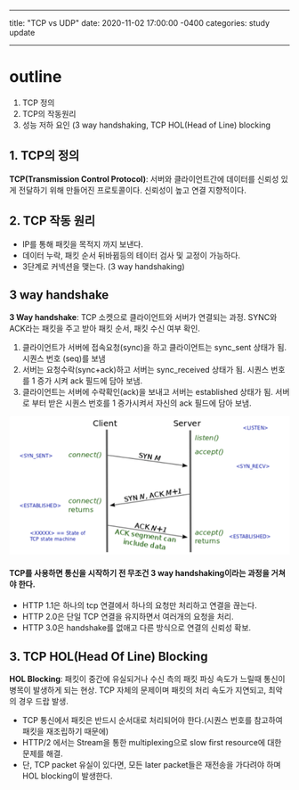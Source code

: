 ---
title: "TCP vs UDP"
date: 2020-11-02 17:00:00 -0400
categories: study update
___

# outline
1. TCP 정의
2. TCP의 작동원리
3. 성능 저하 요인 (3 way handshaking, TCP HOL(Head of Line) blocking


## 1. TCP의 정의
**TCP(Transmission Control Protocol)**: 서버와 클라이언트간에 데이터를 신뢰성 있게 전달하기 위해 만들어진 프로토콜이다. 신뢰성이 높고 연결 지향적이다.

## 2. TCP 작동 원리
* IP를 통해 패킷을 목적지 까지 보낸다.
* 데이터 누락, 패킷 순서 뒤바뀜등의 테이터 검사 및 교정이 가능하다.
* 3단계로 커넥션을 맺는다. (3 way handshaking)

## 3 way handshake
**3 Way handshake**: TCP 소켓으로 클라이언트와 서버가 연결되는 과정. SYNC와 ACK라는 패킷을 주고 받아 패킷 순서, 패킷 수신 여부 확인.

1. 클라이언트가 서버에 접속요청(sync)을 하고 클라이언트는 sync_sent 상태가 됨. 시퀀스 번호 (seq)를 보냄
2. 서버는 요청수락(sync+ack)하고 서버는 sync_received 상태가 됨. 시퀀스 번호를 1 증가 시켜 ack 필드에 담아 보냄.
3. 클라이언트는 서버에 수락확인(ack)을 보내고 서버는 established 상태가 됨. 서버로 부터 받은 시퀀스 번호를 1 증가시켜서 자신의 ack 필드에 담아 보냄.

![Image of handshaking](img/tcphandshaking.png)

#### TCP를 사용하면 통신을 시작하기 전 무조건 3 way handshaking이라는 과정을 거쳐야 한다.


* HTTP 1.1은 하나의 tcp 연결에서 하나의 요청만 처리하고 연결을 끊는다.
* HTTP 2.0은 단일 TCP 연결을 유지하면서 여러개의 요청을 처리.
* HTTP 3.0은 handshake를 없애고 다른 방식으로 연결의 신뢰성 확보.

## 3. TCP HOL(Head Of Line) Blocking
**HOL Blocking**: 패킷이 중간에 유실되거나 수신 측의 패킷 파싱 속도가 느릴때 통신이 병목이 발생하게 되는 현상. TCP 자체의 문제이며 패킷의 처리 속도가 지연되고, 최악의 경우 드랍 발생.

* TCP 통신에서 패킷은 반드시 순서대로 처리되어야 한다.(시퀀스 번호를 참고하여 패킷을 재조립하기 때문에)
* HTTP/2 에서는 Stream을 통한 multiplexing으로 slow first resource에 대한 문제를 해결.
* 단, TCP packet 유실이 있다면, 모든 later packet들은 재전송을 가다려야 하며 HOL blocking이 발생한다.
